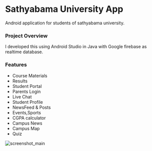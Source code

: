 # Sathyabama University App
Android application for students of sathyabama university.

### Project Overview
I developed this using Android Studio in Java with Google firebase as realtime database.

### Features
* Course Materials
* Results
* Student Portal
* Parents Login
* Live Chat
* Student Profile
* NewsFeed & Posts
* Events,Sports
* CGPA calculator
* Campus News
* Campus Map
* Quiz

![screenshot_main](https://drive.google.com/open?id=1M9_3cnayJl3rUKk5nZOg-bECJeLZVfuY)
